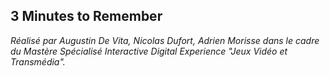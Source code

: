 ## 3 Minutes to Remember ##

*Réalisé par Augustin De Vita, Nicolas Dufort, Adrien Morisse dans le cadre du Mastère Spécialisé Interactive Digital Experience "Jeux Vidéo et Transmédia".*